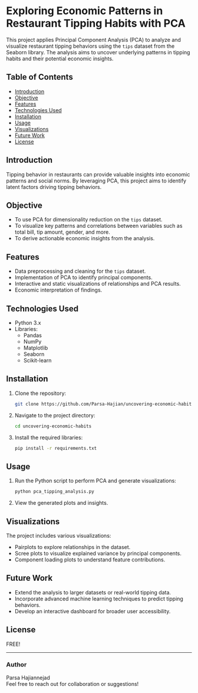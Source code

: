 # Exploring Economic Patterns in Restaurant Tipping Habits with PCA

This project applies Principal Component Analysis (PCA) to analyze and visualize restaurant tipping behaviors using the `tips` dataset from the Seaborn library. The analysis aims to uncover underlying patterns in tipping habits and their potential economic insights.

## Table of Contents
- [Introduction](#introduction)
- [Objective](#objective)
- [Features](#features)
- [Technologies Used](#technologies-used)
- [Installation](#installation)
- [Usage](#usage)
- [Visualizations](#visualizations)
- [Future Work](#future-work)
- [License](#license)

## Introduction
Tipping behavior in restaurants can provide valuable insights into economic patterns and social norms. By leveraging PCA, this project aims to identify latent factors driving tipping behaviors.

## Objective
- To use PCA for dimensionality reduction on the `tips` dataset.
- To visualize key patterns and correlations between variables such as total bill, tip amount, gender, and more.
- To derive actionable economic insights from the analysis.

## Features
- Data preprocessing and cleaning for the `tips` dataset.
- Implementation of PCA to identify principal components.
- Interactive and static visualizations of relationships and PCA results.
- Economic interpretation of findings.

## Technologies Used
- Python 3.x
- Libraries:
  - Pandas
  - NumPy
  - Matplotlib
  - Seaborn
  - Scikit-learn

## Installation
1. Clone the repository:
    ```bash
    git clone https://github.com/Parsa-Hajian/uncovering-economic-habits
    ```
2. Navigate to the project directory:
    ```bash
    cd uncovering-economic-habits
    ```
3. Install the required libraries:
    ```bash
    pip install -r requirements.txt
    ```

## Usage
1. Run the Python script to perform PCA and generate visualizations:
    ```bash
    python pca_tipping_analysis.py
    ```
2. View the generated plots and insights.

## Visualizations
The project includes various visualizations:
- Pairplots to explore relationships in the dataset.
- Scree plots to visualize explained variance by principal components.
- Component loading plots to understand feature contributions.

## Future Work
- Extend the analysis to larger datasets or real-world tipping data.
- Incorporate advanced machine learning techniques to predict tipping behaviors.
- Develop an interactive dashboard for broader user accessibility.

## License
FREE!

---

### Author
Parsa Hajiannejad  
Feel free to reach out for collaboration or suggestions!
